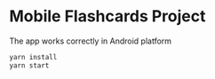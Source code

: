 # Mobile Flashcards Project

The app works correctly in Android platform

```sh
yarn install
yarn start
```